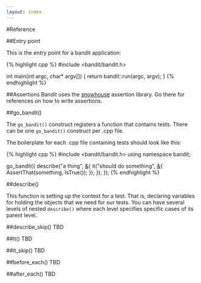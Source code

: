```yaml
---
layout: index
---
```

#Reference

##Entry point

This is the entry point for a bandit application:

{% highlight cpp %}
#include <bandit/bandit.h>

int main(int argc, char* argv[])
{
  return bandit::run(argc, argv);
}
{% endhighlight %}

##Assertions
Bandit uses the [snowhouse](https://github.com/joakimkarlsson/snowhouse#assertions) 
assertion library. Go there for references on how to write assertions.

##go_bandit()

The `go_bandit()` construct registers a function that contains tests. There
can be one `go_bandit()` construct per .cpp file.

The boilerplate for each .cpp file containing tests should look like this:

{% highlight cpp %}
#include <bandit/bandit.h>
using namespace bandit;

go_bandit([](){
  describe("a thing", [&](){
    it("should do something", [&](){
      AssertThat(something, IsTrue());
    });
  });
});
{% endhighlight %}

##describe()

This function is setting up the context for a test. That is, declaring variables
for holding the objects that we need for our tests. You can have several levels
of nested `describe()` where each level specifies specific cases of its parent
level.

##describe_skip()
TBD

##it()
TBD

##it_skip()
TBD

##before_each()
TBD

##after_each()
TBD
